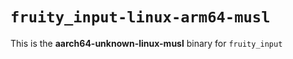# `fruity_input-linux-arm64-musl`

This is the **aarch64-unknown-linux-musl** binary for `fruity_input`
